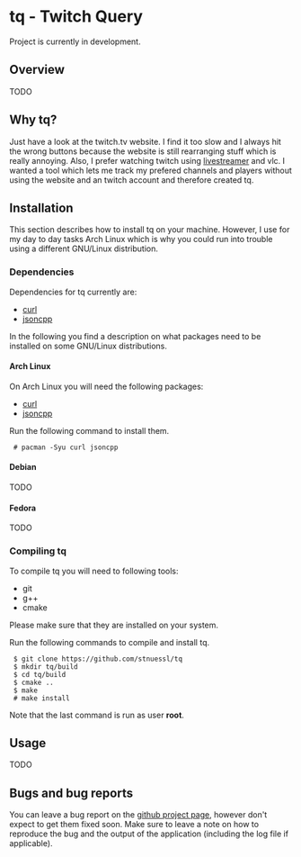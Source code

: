 # tq - Twitch Query

Project is currently in development.

## Overview

TODO

## Why tq?

Just have a look at the twitch.tv website. I find it too slow and I always hit
the wrong buttons because the website is still rearranging stuff which is really
annoying. Also, I prefer watching twitch using 
[livestreamer](http://livestreamer.readthedocs.org/en/latest/#) and vlc.
I wanted a tool which lets me track my prefered channels and players without
using the website and an twitch account and therefore created tq.

## Installation

This section describes how to install tq on your machine. However, I use for my
day to day tasks Arch Linux which is why you could run into trouble using a
different GNU/Linux distribution.

### Dependencies

Dependencies for tq currently are:

* [curl](http://www.curl.haxx.se/)
* [jsoncpp](https://github.com/open-source-parsers/jsoncpp)

In the following you find a description on what packages need to be 
installed on some GNU/Linux distributions.

#### Arch Linux

On Arch Linux you will need the following packages:

* [curl](https://www.archlinux.org/packages/core/x86_64/curl/)
* [jsoncpp](https://www.archlinux.org/packages/extra/x86_64/jsoncpp/)

Run the following command to install them.

```
 # pacman -Syu curl jsoncpp
```

#### Debian

TODO

#### Fedora

TODO

### Compiling tq

To compile tq you will need to following tools:

* git
* g++
* cmake

Please make sure that they are installed on your system.

Run the following commands to compile and install tq.

```
 $ git clone https://github.com/stnuessl/tq
 $ mkdir tq/build
 $ cd tq/build
 $ cmake ..     
 $ make
 # make install
```

Note that the last command is run as user __root__.

## Usage

TODO

## Bugs and bug reports

You can leave a bug report on the [github project page](https://github.com/stnuessl/tq/issues), 
however don't expect to get them fixed soon. Make sure to leave a note on how to reproduce the bug and 
the output of the application (including the log file if applicable).